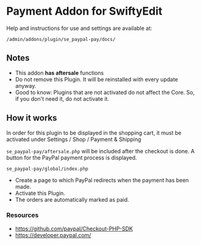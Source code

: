 # Payment Addon for SwiftyEdit

Help and instructions for use and settings are available at:

`/admin/addons/plugin/se_paypal-pay/docs/`

## Notes

* This addon **has aftersale** functions
* Do not remove this Plugin. It will be reinstalled with every update anyway.
* Good to know: Plugins that are not activated do not affect the Core. So, if you don't need it, do not activate it.

## How it works

In order for this plugin to be displayed in the shopping cart, it must be activated under
Settings / Shop / Payment & Shipping

`se_paypal-pay/aftersale.php`
will be included after the checkout is done. A button for the PayPal payment process is displayed.

`se_paypal-pay/global/index.php`
* Create a page to which PayPal redirects when the payment has been made.
* Activate this Plugin.
* The orders are automatically marked as paid.

### Resources

* https://github.com/paypal/Checkout-PHP-SDK
* https://developer.paypal.com/